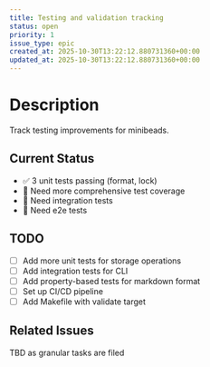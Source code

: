 ```yaml
---
title: Testing and validation tracking
status: open
priority: 1
issue_type: epic
created_at: 2025-10-30T13:22:12.880731360+00:00
updated_at: 2025-10-30T13:22:12.880731360+00:00
---
```


# Description

Track testing improvements for minibeads.

## Current Status
- ✅ 3 unit tests passing (format, lock)
- 🔲 Need more comprehensive test coverage
- 🔲 Need integration tests
- 🔲 Need e2e tests

## TODO
- [ ] Add more unit tests for storage operations
- [ ] Add integration tests for CLI
- [ ] Add property-based tests for markdown format
- [ ] Set up CI/CD pipeline
- [ ] Add Makefile with validate target

## Related Issues
TBD as granular tasks are filed
